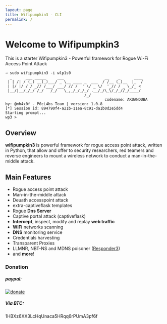 ```yaml
---
layout: page
title: Wifipumpkin3 - CLI
permalink: /
---
```


# Welcome to Wifipumpkin3

This is a starter Wifipumpkin3 - Powerful framework for Rogue Wi-Fi Access Point Attack

```
→ sudo wifipumpkin3 -i wlp1s0
  _      ___ _____     ___                  __    _      ____
 | | /| / (_) __(_)___/ _ \__ ____ _  ___  / /__ (_)__  |_  /
 | |/ |/ / / _// /___/ ___/ // /  ' \/ _ \/  '_// / _ \_/_ < 
 |__/|__/_/_/ /_/   /_/   \_,_/_/_/_/ .__/_/\_\/_/_//_/____/ 
                                   /_/                       
                                            codename: AKUANDUBA
by: @mh4x0f - P0cL4bs Team | version: 1.0.8 
[*] Session id: 894790f4-a21b-11ea-8c91-da1b0d2e5dd4 
Starting prompt...
wp3 > 
```

## Overview
**wifipumpkin3** is powerful framework for rogue access point attack, written in Python, that allow and offer to security researchers, red teamers and reverse engineers  to mount a wireless network to conduct a man-in-the-middle attack.

## Main Features

- Rogue access point attack
- Man-in-the-middle attack
- Deuath accesspoint attack
- extra-captiveflask templates
- Rogue **Dns Server**
- Captive portal attack (captiveflask)
- **Intercept**, inspect, modify and replay **web traffic**
- **WiFi** networks scanning
- **DNS** monitoring service
- Credentials harvesting
- Transparent Proxies
- LLMNR, NBT-NS and MDNS poisoner ([Responder3](https://github.com/skelsec/Responder3)) 
- and **more**!

### Donation

##### paypal:

[![donate](https://www.paypalobjects.com/en_US/i/btn/btn_donate_LG.gif)](https://www.paypal.com/cgi-bin/webscr?cmd=_s-xclick&hosted_button_id=PUPJEGHLJPFQL)

##### Via BTC:

1HBXz6XX3LcHqUnaca5HRqq6rPUmA3pf6f
